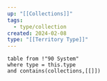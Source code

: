 ```yaml
---
up: "[[Collections]]"
tags:
  - type/collection
created: 2024-02-08
type: "[[Territory Type]]"
---
```

```dataview
table from !"90 System" 
where type = this.type
and contains(collections,[[]])
```

